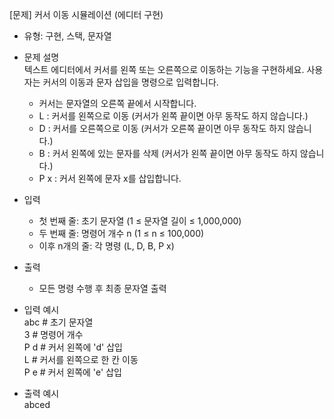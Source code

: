 [문제] 커서 이동 시뮬레이션 (에디터 구현)
* 유형: 구현, 스택, 문자열

* 문제 설명  
  텍스트 에디터에서 커서를 왼쪽 또는 오른쪽으로 이동하는 기능을 구현하세요. 사용자는 커서의 이동과 문자 삽입을 명령으로 입력합니다.
    - 커서는 문자열의 오른쪽 끝에서 시작합니다.
    - L : 커서를 왼쪽으로 이동 (커서가 왼쪽 끝이면 아무 동작도 하지 않습니다.)
    - D : 커서를 오른쪽으로 이동 (커서가 오른쪽 끝이면 아무 동작도 하지 않습니다.)
    - B : 커서 왼쪽에 있는 문자를 삭제 (커서가 왼쪽 끝이면 아무 동작도 하지 않습니다.)
    - P x : 커서 왼쪽에 문자 x를 삽입합니다.

* 입력
    - 첫 번째 줄: 초기 문자열 (1 ≤ 문자열 길이 ≤ 1,000,000)
    - 두 번째 줄: 명령어 개수 n (1 ≤ n ≤ 100,000)
    - 이후 n개의 줄: 각 명령 (L, D, B, P x)

* 출력
    - 모든 명령 수행 후 최종 문자열 출력

* 입력 예시  
  abc         # 초기 문자열  
  3           # 명령어 개수  
  P d         # 커서 왼쪽에 'd' 삽입  
  L           # 커서를 왼쪽으로 한 칸 이동  
  P e         # 커서 왼쪽에 'e' 삽입

* 출력 예시  
  abced
